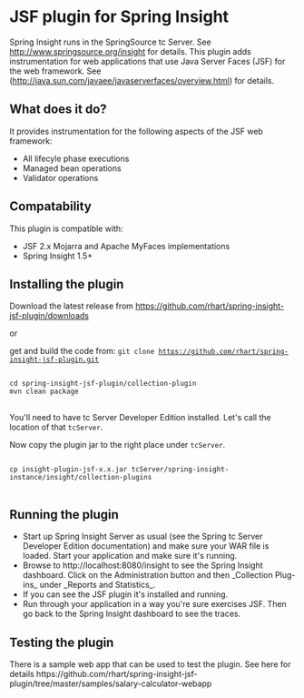 <h1>JSF plugin for Spring Insight</h1>

Spring Insight runs in the SpringSource tc Server.  See http://www.springsource.org/insight for details.  This plugin adds instrumentation for web applications that use Java Server Faces (JSF) for the web framework.  See (http://java.sun.com/javaee/javaserverfaces/overview.html) for details. 

<h2>What does it do?</h2>

It provides instrumentation for the following aspects of the JSF web framework:
<ul>
<li>All lifecyle phase executions</li>
<li>Managed bean operations</li>
<li>Validator operations</li>
</ul>

<h2>Compatability</h2>

This plugin is compatible with:
<ul>
<li>
JSF 2.x Mojarra and Apache MyFaces implementations
</li>
<li>
Spring Insight 1.5+
</li>
</ul>

<h2>Installing the plugin</h2>

Download the latest release from https://github.com/rhart/spring-insight-jsf-plugin/downloads

or 

get and build the code from: <code>git clone https://github.com/rhart/spring-insight-jsf-plugin.git</code>

<pre>
<code>
cd spring-insight-jsf-plugin/collection-plugin
mvn clean package
</code>
</pre>

You'll need to have tc Server Developer Edition installed. Let's call the location of that <code>tcServer</code>.

Now copy the plugin jar to the right place under <code>tcServer</code>.

<pre>
<code>
cp insight-plugin-jsf-x.x.jar tcServer/spring-insight-instance/insight/collection-plugins
</code>
</pre>

<h2>Running the plugin</h2>

<ul>
<li>Start up Spring Insight Server as usual (see the Spring tc Server Developer Edition documentation) and make sure your WAR file is loaded. Start your application and make sure it's running.</li>
<li>Browse to http://localhost:8080/insight to see the Spring Insight dashboard. Click on the Administration button and then _Collection Plug-ins_ under _Reports and Statistics_.</li>
<li>If you can see the JSF plugin it's installed and running.</li>
<li>Run through your application in a way you're sure exercises JSF. Then go back to the Spring Insight dashboard to see the traces.</li>
</ul>

<h2>Testing the plugin</h2>
There is a sample web app that can be used to test the plugin.  See here for details https://github.com/rhart/spring-insight-jsf-plugin/tree/master/samples/salary-calculator-webapp